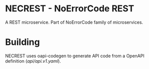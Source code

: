 NECREST - NoErrorCode REST
==========================

A REST microservice. Part of NoErrorCode family of microservices.


Building
========
NECREST uses oapi-codegen to generate API code from a OpenAPI definition (*api/api.v1.yaml*). 
